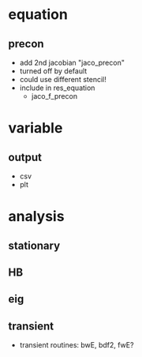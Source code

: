 # equation
## precon
- add 2nd jacobian "jaco_precon"
- turned off by default
- could use different stencil!
- include in res_equation
  - jaco_f_precon

# variable
## output
- csv
- plt

# analysis
## stationary

## HB

## eig

## transient
- transient routines: bwE, bdf2, fwE?
